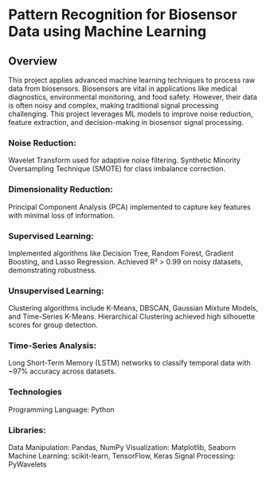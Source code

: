 # Pattern Recognition for Biosensor Data using Machine Learning
## Overview
This project applies advanced machine learning techniques to process raw data from biosensors. Biosensors are vital in applications like medical diagnostics, environmental monitoring, and food safety. However, their data is often noisy and complex, making traditional signal processing challenging. This project leverages ML models to improve noise reduction, feature extraction, and decision-making in biosensor signal processing.

### Noise Reduction:
Wavelet Transform used for adaptive noise filtering.
Synthetic Minority Oversampling Technique (SMOTE) for class imbalance correction.
### Dimensionality Reduction:
Principal Component Analysis (PCA) implemented to capture key features with minimal loss of information.
### Supervised Learning:
Implemented algorithms like Decision Tree, Random Forest, Gradient Boosting, and Lasso Regression.
Achieved R² > 0.99 on noisy datasets, demonstrating robustness.
### Unsupervised Learning:
Clustering algorithms include K-Means, DBSCAN, Gaussian Mixture Models, and Time-Series K-Means.
Hierarchical Clustering achieved high silhouette scores for group detection.
### Time-Series Analysis:
Long Short-Term Memory (LSTM) networks to classify temporal data with ~97% accuracy across datasets.
### Technologies
Programming Language: Python
### Libraries:
Data Manipulation: Pandas, NumPy
Visualization: Matplotlib, Seaborn
Machine Learning: scikit-learn, TensorFlow, Keras
Signal Processing: PyWavelets
